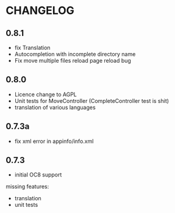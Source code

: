 CHANGELOG
=========

0.8.1
-----
 
 * fix Translation
 * Autocompletion with incomplete directory name
 * Fix move multiple files reload page reload bug

0.8.0
-----

 * Licence change to AGPL
 * Unit tests for MoveController (CompleteController test is shit)
 * translation of various languages

0.7.3a
------

 * fix xml error in appinfo/info.xml

0.7.3
-----

 * initial OC8 support

 missing features:
  
  * translation
  * unit tests

